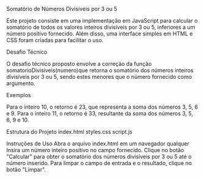 Somatório de Números Divisíveis por 3 ou 5

Este projeto consiste em uma implementação em JavaScript para calcular o somatório de todos os valores inteiros divisíveis por 3 ou 5, inferiores a um número positivo fornecido. 
Além disso, uma interface simples em HTML e CSS foram criadas para facilitar o uso.

Desafio Técnico

O desafio técnico proposto envolve a correção da função somatorioDivisiveis(numero)que retorna o somatório dos números inteiros divisíveis por 3 ou 5, sendo estes menores que o número fornecido como argumento.

Exemplos

Para o inteiro 10, o retorno é 23, que representa a soma dos números 3, 5, 6 e 9.
Para o inteiro 11, o retorno é 33, resultante da soma dos números 3, 5, 6, 9 e 10.

Estrutura do Projeto
index.html 
styles.css 
script.js 

Instruções de Uso
Abra o arquivo index.html em um navegador qualquer
Insira um número inteiro positivo no campo fornecido.
Clique no botão "Calcular" para obter o somatório dos números divisíveis por 3 ou 5 até o número inserido.
Para limpar o campo de entrada e o resultado, clique no botão "Limpar".